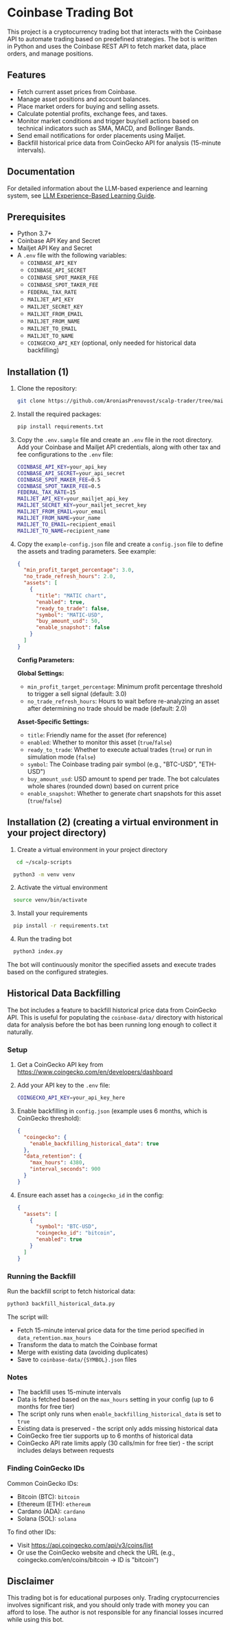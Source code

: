 # Coinbase Trading Bot

This project is a cryptocurrency trading bot that interacts with the Coinbase API to automate trading based on predefined strategies. The bot is written in Python and uses the Coinbase REST API to fetch market data, place orders, and manage positions.

## Features

- Fetch current asset prices from Coinbase.
- Manage asset positions and account balances.
- Place market orders for buying and selling assets.
- Calculate potential profits, exchange fees, and taxes.
- Monitor market conditions and trigger buy/sell actions based on technical indicators such as SMA, MACD, and Bollinger Bands.
- Send email notifications for order placements using Mailjet.
- Backfill historical price data from CoinGecko API for analysis (15-minute intervals).

## Documentation

For detailed information about the LLM-based experience and learning system, see [LLM Experience-Based Learning Guide](docs/LLM_EXPERIENCE_BASED_LEARNING.md).

## Prerequisites

- Python 3.7+
- Coinbase API Key and Secret
- Mailjet API Key and Secret
- A `.env` file with the following variables:
  - `COINBASE_API_KEY`
  - `COINBASE_API_SECRET`
  - `COINBASE_SPOT_MAKER_FEE`
  - `COINBASE_SPOT_TAKER_FEE`
  - `FEDERAL_TAX_RATE`
  - `MAILJET_API_KEY`
  - `MAILJET_SECRET_KEY`
  - `MAILJET_FROM_EMAIL`
  - `MAILJET_FROM_NAME`
  - `MAILJET_TO_EMAIL`
  - `MAILJET_TO_NAME`
  - `COINGECKO_API_KEY` (optional, only needed for historical data backfilling)

## Installation (1)

1. Clone the repository:

   ```bash
   git clone https://github.com/AroniasPrenovost/scalp-trader/tree/main && cd coinbase-trading-bot
   ```

2. Install the required packages:

   ```bash
   pip install requirements.txt
   ```

3. Copy the `.env.sample` file and create an `.env` file in the root directory. Add your Coinbase and Mailjet API credentials, along with other tax and fee configurations to the `.env` file:

   ```bash
   COINBASE_API_KEY=your_api_key
   COINBASE_API_SECRET=your_api_secret
   COINBASE_SPOT_MAKER_FEE=0.5
   COINBASE_SPOT_TAKER_FEE=0.5
   FEDERAL_TAX_RATE=15
   MAILJET_API_KEY=your_mailjet_api_key
   MAILJET_SECRET_KEY=your_mailjet_secret_key
   MAILJET_FROM_EMAIL=your_email
   MAILJET_FROM_NAME=your_name
   MAILJET_TO_EMAIL=recipient_email
   MAILJET_TO_NAME=recipient_name
   ```

4. Copy the `example-config.json` file and create a `config.json` file to define the assets and trading parameters. See example:

   ```json
   {
     "min_profit_target_percentage": 3.0,
     "no_trade_refresh_hours": 2.0,
     "assets": [
       {
         "title": "MATIC chart",
         "enabled": true,
         "ready_to_trade": false,
         "symbol": "MATIC-USD",
         "buy_amount_usd": 50,
         "enable_snapshot": false
       }
     ]
   }
   ```

   **Config Parameters:**

   **Global Settings:**
   - `min_profit_target_percentage`: Minimum profit percentage threshold to trigger a sell signal (default: 3.0)
   - `no_trade_refresh_hours`: Hours to wait before re-analyzing an asset after determining no trade should be made (default: 2.0)

   **Asset-Specific Settings:**
   - `title`: Friendly name for the asset (for reference)
   - `enabled`: Whether to monitor this asset (`true`/`false`)
   - `ready_to_trade`: Whether to execute actual trades (`true`) or run in simulation mode (`false`)
   - `symbol`: The Coinbase trading pair symbol (e.g., "BTC-USD", "ETH-USD")
   - `buy_amount_usd`: USD amount to spend per trade. The bot calculates whole shares (rounded down) based on current price
   - `enable_snapshot`: Whether to generate chart snapshots for this asset (`true`/`false`)

## Installation (2) (creating a virtual environment in your project directory)

1. Create a virtual environment in your project directory
 ```bash
    cd ~/scalp-scripts
  ```

  ```bash
    python3 -m venv venv
  ```

2. Activate the virtual environment
  ```bash
    source venv/bin/activate
  ```

3. Install your requirements

  ```bash
    pip install -r requirements.txt
  ```

4. Run the trading bot

  ```bash
    python3 index.py
  ```

The bot will continuously monitor the specified assets and execute trades based on the configured strategies.

## Historical Data Backfilling

The bot includes a feature to backfill historical price data from CoinGecko API. This is useful for populating the `coinbase-data/` directory with historical data for analysis before the bot has been running long enough to collect it naturally.

### Setup

1. Get a CoinGecko API key from https://www.coingecko.com/en/developers/dashboard
2. Add your API key to the `.env` file:
   ```bash
   COINGECKO_API_KEY=your_api_key_here
   ```

3. Enable backfilling in `config.json` (example uses 6 months, which is CoinGecko threshold):
   ```json
   {
     "coingecko": {
       "enable_backfilling_historical_data": true
     },
     "data_retention": {
       "max_hours": 4380,
       "interval_seconds": 900
     }
   }
   ```

4. Ensure each asset has a `coingecko_id` in the config:
   ```json
   {
     "assets": [
       {
         "symbol": "BTC-USD",
         "coingecko_id": "bitcoin",
         "enabled": true
       }
     ]
   }
   ```

### Running the Backfill

Run the backfill script to fetch historical data:

```bash
python3 backfill_historical_data.py
```

The script will:
- Fetch 15-minute interval price data for the time period specified in `data_retention.max_hours`
- Transform the data to match the Coinbase format
- Merge with existing data (avoiding duplicates)
- Save to `coinbase-data/{SYMBOL}.json` files

### Notes

- The backfill uses 15-minute intervals
- Data is fetched based on the `max_hours` setting in your config (up to 6 months for free tier)
- The script only runs when `enable_backfilling_historical_data` is set to `true`
- Existing data is preserved - the script only adds missing historical data
- CoinGecko free tier supports up to 6 months of historical data
- CoinGecko API rate limits apply (30 calls/min for free tier) - the script includes delays between requests

### Finding CoinGecko IDs

Common CoinGecko IDs:
- Bitcoin (BTC): `bitcoin`
- Ethereum (ETH): `ethereum`
- Cardano (ADA): `cardano`
- Solana (SOL): `solana`

To find other IDs:
- Visit https://api.coingecko.com/api/v3/coins/list
- Or use the CoinGecko website and check the URL (e.g., coingecko.com/en/coins/bitcoin → ID is "bitcoin")

## Disclaimer

This trading bot is for educational purposes only. Trading cryptocurrencies involves significant risk, and you should only trade with money you can afford to lose. The author is not responsible for any financial losses incurred while using this bot.
